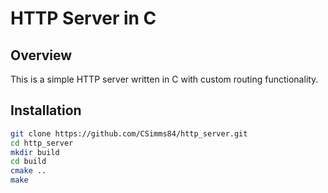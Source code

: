 # HTTP Server in C

## Overview
This is a simple HTTP server written in C with custom routing functionality.

## Installation
```sh
git clone https://github.com/CSimms84/http_server.git
cd http_server
mkdir build
cd build
cmake ..
make

